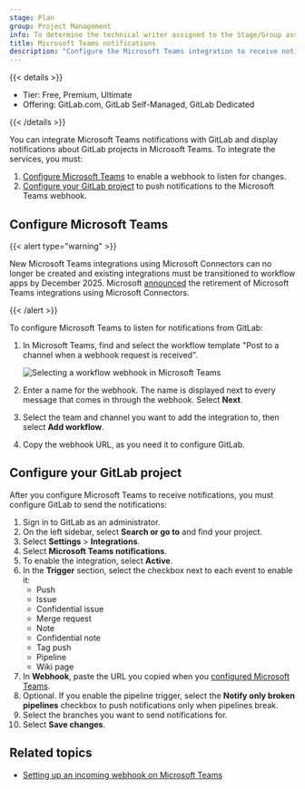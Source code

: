 ```yaml
---
stage: Plan
group: Project Management
info: To determine the technical writer assigned to the Stage/Group associated with this page, see https://handbook.gitlab.com/handbook/product/ux/technical-writing/#assignments
title: Microsoft Teams notifications
description: "Configure the Microsoft Teams integration to receive notifications from GitLab in Microsoft Teams."
---
```


{{< details >}}

- Tier: Free, Premium, Ultimate
- Offering: GitLab.com, GitLab Self-Managed, GitLab Dedicated

{{< /details >}}

You can integrate Microsoft Teams notifications with GitLab and display notifications about GitLab projects
in Microsoft Teams. To integrate the services, you must:

1. [Configure Microsoft Teams](#configure-microsoft-teams) to enable a webhook
   to listen for changes.
1. [Configure your GitLab project](#configure-your-gitlab-project) to push notifications
   to the Microsoft Teams webhook.

## Configure Microsoft Teams

{{< alert type="warning" >}}

New Microsoft Teams integrations using Microsoft Connectors can no longer be created and
existing integrations must be transitioned to workflow apps by December 2025.
Microsoft [announced](https://devblogs.microsoft.com/microsoft365dev/retirement-of-office-365-connectors-within-microsoft-teams/) the retirement of Microsoft Teams integrations using Microsoft Connectors.

{{< /alert >}}

To configure Microsoft Teams to listen for notifications from GitLab:

1. In Microsoft Teams, find and select the workflow template "Post to a channel when a webhook request is received".

   ![Selecting a workflow webhook in Microsoft Teams](img/microsoft_teams_select_webhook_workflow_v17_4.png)

1. Enter a name for the webhook. The name is displayed next to every message that
   comes in through the webhook. Select **Next**.
1. Select the team and channel you want to add the integration to, then select **Add workflow**.
1. Copy the webhook URL, as you need it to configure GitLab.

## Configure your GitLab project

After you configure Microsoft Teams to receive notifications, you must configure
GitLab to send the notifications:

1. Sign in to GitLab as an administrator.
1. On the left sidebar, select **Search or go to** and find your project.
1. Select **Settings** > **Integrations**.
1. Select **Microsoft Teams notifications**.
1. To enable the integration, select **Active**.
1. In the **Trigger** section, select the checkbox next to each event to enable it:
   - Push
   - Issue
   - Confidential issue
   - Merge request
   - Note
   - Confidential note
   - Tag push
   - Pipeline
   - Wiki page
1. In **Webhook**, paste the URL you copied when you
   [configured Microsoft Teams](#configure-microsoft-teams).
1. Optional. If you enable the pipeline trigger, select the
   **Notify only broken pipelines** checkbox to push notifications only when pipelines break.
1. Select the branches you want to send notifications for.
1. Select **Save changes**.

## Related topics

- [Setting up an incoming webhook on Microsoft Teams](https://learn.microsoft.com/en-us/microsoftteams/platform/webhooks-and-connectors/how-to/connectors-using#setting-up-a-custom-incoming-webhook)
